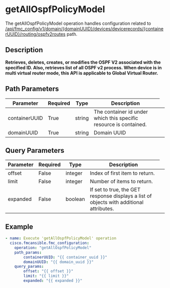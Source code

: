 # getAllOspfPolicyModel

The getAllOspfPolicyModel operation handles configuration related to [/api/fmc_config/v1/domain/{domainUUID}/devices/devicerecords/{containerUUID}/routing/ospfv2routes](/paths//api/fmc_config/v1/domain/{domain_uuid}/devices/devicerecords/{container_uuid}/routing/ospfv2routes.md) path.&nbsp;
## Description
**Retrieves, deletes, creates, or modifies the OSPF V2 associated with the specified ID. Also, retrieves list of all OSPF v2 process. When device is in multi virtual router mode, this API is applicable to Global Virtual Router.**

## Path Parameters
| Parameter | Required | Type | Description |
| --------- | -------- | ---- | ----------- |
| containerUUID | True | string <td colspan=3> The container id under which this specific resource is contained. |
| domainUUID | True | string <td colspan=3> Domain UUID |

## Query Parameters
| Parameter | Required | Type | Description |
| --------- | -------- | ---- | ----------- |
| offset | False | integer <td colspan=3> Index of first item to return. |
| limit | False | integer <td colspan=3> Number of items to return. |
| expanded | False | boolean <td colspan=3> If set to true, the GET response displays a list of objects with additional attributes. |

## Example
```yaml
- name: Execute 'getAllOspfPolicyModel' operation
  cisco.fmcansible.fmc_configuration:
    operation: "getAllOspfPolicyModel"
    path_params:
        containerUUID: "{{ container_uuid }}"
        domainUUID: "{{ domain_uuid }}"
    query_params:
        offset: "{{ offset }}"
        limit: "{{ limit }}"
        expanded: "{{ expanded }}"

```